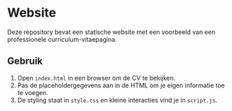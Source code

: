 # Website

Deze repository bevat een statische website met een voorbeeld van een professionele curriculum-vitaepagina.

## Gebruik

1. Open `index.html` in een browser om de CV te bekijken.
2. Pas de placeholdergegevens aan in de HTML om je eigen informatie toe te voegen.
3. De styling staat in `style.css` en kleine interacties vind je in `script.js`.

